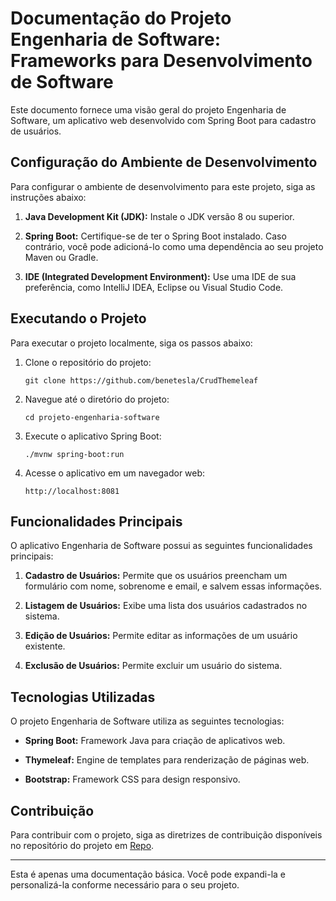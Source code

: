 # Documentação do Projeto Engenharia de Software: Frameworks para Desenvolvimento de Software

Este documento fornece uma visão geral do projeto Engenharia de Software, um aplicativo web desenvolvido com Spring Boot para cadastro de usuários.

## Configuração do Ambiente de Desenvolvimento

Para configurar o ambiente de desenvolvimento para este projeto, siga as instruções abaixo:

1. **Java Development Kit (JDK):** Instale o JDK versão 8 ou superior.

2. **Spring Boot:** Certifique-se de ter o Spring Boot instalado. Caso contrário, você pode adicioná-lo como uma dependência ao seu projeto Maven ou Gradle.

3. **IDE (Integrated Development Environment):** Use uma IDE de sua preferência, como IntelliJ IDEA, Eclipse ou Visual Studio Code.

## Executando o Projeto

Para executar o projeto localmente, siga os passos abaixo:

1. Clone o repositório do projeto:
   ```
   git clone https://github.com/benetesla/CrudThemeleaf
   ```

2. Navegue até o diretório do projeto:
   ```
   cd projeto-engenharia-software
   ```

3. Execute o aplicativo Spring Boot:
   ```
   ./mvnw spring-boot:run
   ```

4. Acesse o aplicativo em um navegador web:
   ```
   http://localhost:8081
   ```

## Funcionalidades Principais

O aplicativo Engenharia de Software possui as seguintes funcionalidades principais:

1. **Cadastro de Usuários:** Permite que os usuários preencham um formulário com nome, sobrenome e email, e salvem essas informações.

2. **Listagem de Usuários:** Exibe uma lista dos usuários cadastrados no sistema.

3. **Edição de Usuários:** Permite editar as informações de um usuário existente.

4. **Exclusão de Usuários:** Permite excluir um usuário do sistema.

## Tecnologias Utilizadas

O projeto Engenharia de Software utiliza as seguintes tecnologias:

- **Spring Boot:** Framework Java para criação de aplicativos web.

- **Thymeleaf:** Engine de templates para renderização de páginas web.

- **Bootstrap:** Framework CSS para design responsivo.

## Contribuição

Para contribuir com o projeto, siga as diretrizes de contribuição disponíveis no repositório do projeto em [Repo](https://github.com/benetesla/CrudThemeleaf).

---

Esta é apenas uma documentação básica. Você pode expandi-la e personalizá-la conforme necessário para o seu projeto.